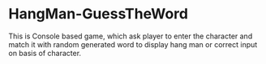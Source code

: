 # HangMan-GuessTheWord
This is Console based game, which ask player to enter the character and match it with random generated word to display hang man or correct input on basis of character.
